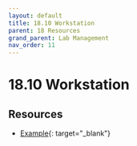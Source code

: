 ```yaml
---
layout: default
title: 18.10 Workstation
parent: 18 Resources
grand_parent: Lab Management
nav_order: 11
---
```


# 18.10 Workstation


## Resources

- [Example](https://github.com/dengdenglele/debian-setup){: target="_blank"}

